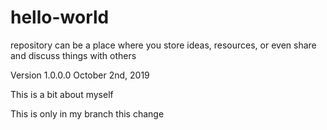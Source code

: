 # hello-world
repository can be a place where you store ideas, resources, or even share and discuss things with others

Version 1.0.0.0  October 2nd, 2019

This is a bit about myself

This is only in my branch this change 
